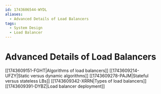 ```yaml
---
id: 1743606544-WYDL
aliases:
  - Advanced Details of Load Balancers
tags:
  - System Design
  - Load Balancer
---
```


# Advanced Details of Load Balancers

[[1743609151-FGHT|Algorithms of load balancers]]
[[1743609214-UFZY|Static versus dynamic algorithms]]
[[1743609278-PAJM|Stateful versus stateless LBs]]
[[1743609342-XRRN|Types of load balancers]]
[[1743609391-DYBZ|Load balancer deployment]]
